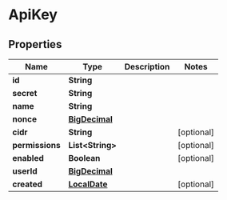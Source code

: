 
# ApiKey

## Properties
Name | Type | Description | Notes
------------ | ------------- | ------------- | -------------
**id** | **String** |  | 
**secret** | **String** |  | 
**name** | **String** |  | 
**nonce** | [**BigDecimal**](BigDecimal.md) |  | 
**cidr** | **String** |  |  [optional]
**permissions** | **List&lt;String&gt;** |  |  [optional]
**enabled** | **Boolean** |  |  [optional]
**userId** | [**BigDecimal**](BigDecimal.md) |  | 
**created** | [**LocalDate**](LocalDate.md) |  |  [optional]



